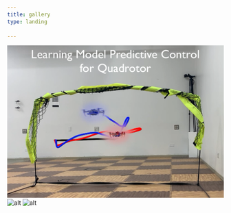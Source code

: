```yaml
---
title: gallery 
type: landing

---
```


![alt](assets/media/lmpc.png) ![alt](assets/media/multi-robots.png)
![alt](assets/media/human-multi-robot-interaction.png) 